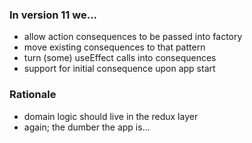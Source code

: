 ### In version 11 we...

- allow action consequences to be passed into factory
- move existing consequences to that pattern
- turn (some) useEffect calls into consequences
- support for initial consequence upon app start

### Rationale

- domain logic should live in the redux layer
- again; the dumber the app is...

